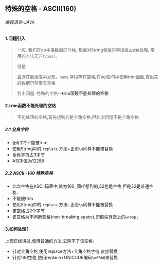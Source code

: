 ## 特殊的空格 - ASCII(160)

###### 编程语言-JAVA

#### 1.问题引入

> 一般, 我们在db中落数据的时候, 都会对String类型的字段做`去空格`处理, 常用的方法无非`trim()`.
>
> 但是
>
> 最近在数据库中发现，`name` 字段存在空格,在sql语句中使用trim函数,查出来的数据仍然带有空格.
>
> 引出问题: 特殊的空格--**trim函数不能处理的空格**

#### 2.trim函数不能处理的空格

> 不能处理的空格,首先想到的是全角空格,但此次问题不是全角空格

##### 2.1 全角字符

- `全角字符`不能被trim,
- 使用String中的 `replace` 方法+正则`\s`同样不能被替换
- 全角字符占3字节
- ASCII值为12288

##### 2.2 ASCII -160 特殊空格

- 此次空格在ASCII码表中,值为160 ,同样想到的,32也是空格,但是32是普通空格.
- 不能被trim
- 使用String中的 `replace` 方法+正则`\s`同样不能被替换
- 该空格占2个字节
- 该空格为不间断空格(non-breaking space),即前端页面上的`&nbsp;`

#### 3.如何处理?

上面已经讲过,使用普通的方法,去除不了该空格;

- 针对全角空格,使用replace方法+全角空格字符,直接替换
- 针对160空格,使用replace+UNICODE编码`\u00A0`来替换



